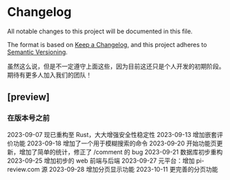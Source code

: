 # Changelog
All notable changes to this project will be documented in this file.

The format is based on [Keep a Changelog](https://keepachangelog.com/en/1.0.0/),
and this project adheres to [Semantic Versioning](https://semver.org/spec/v2.0.0.html).

虽然这么说，但是不一定遵守上面这些，因为目前这还只是个人开发的初期阶段。期待有更多人加入我们的团队！

## [preview]

### 在版本号之前

2023-09-07 现已重构至 Rust，大大增强安全性稳定性
2023-09-13 增加嵌套评价功能
2023-09-18 增加了一个用于模糊搜索的命令
2023-09-20 开始功能页更新，增加了简单的统计，修正了 /comment 的 bug
2023-09-21 数据库初步重构
2023-09-25 增加初步的 web 前端与后端
2023-09-27 元平台：增加 pi-review.com 源
2023-09-28 增加分页显示功能
2023-10-11 更完善的分页功能
